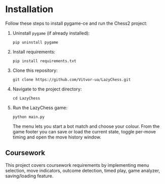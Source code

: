 # Installation

Follow these steps to install pygame-ce and run the Chess2 project:

1. Uninstall `pygame` (if already installed):
    ```shell
    pip uninstall pygame
    ```

2. Install requirements:
    ```shell
    pip install requirements.txt
    ```

3. Clone this repository:
    ```shell
    git clone https://github.com/Vitvor-ua/LazyChess.git
    ```

4. Navigate to the project directory: 
    ```shell
    cd LazyChess
    ```
5. Run the LazyChess game:
    ```shell
    python main.py
    ```
    The menu lets you start a bot match and choose your colour. From the game footer
    you can save or load the current state, toggle per-move timing and open the move
    history window.

## Coursework
This project covers coursework requirements by implementing menu selection, move indicators, outcome detection, timed play, game analyzer, saving/loading feature.

